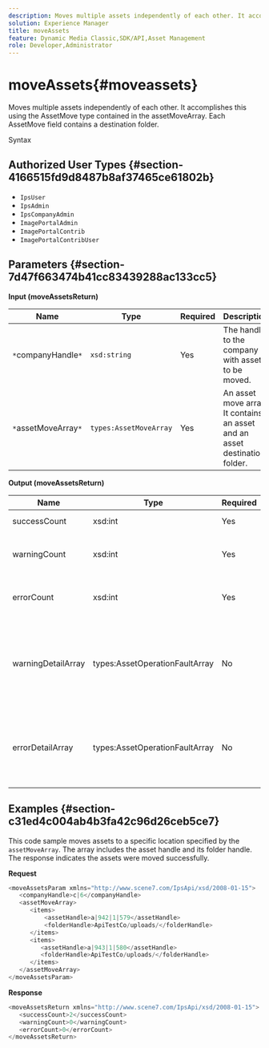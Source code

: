 ```yaml
---
description: Moves multiple assets independently of each other. It accomplishes this using the AssetMove type contained in the assetMoveArray. Each AssetMove field contains a destination folder.
solution: Experience Manager
title: moveAssets
feature: Dynamic Media Classic,SDK/API,Asset Management
role: Developer,Administrator
---
```


# moveAssets{#moveassets}

Moves multiple assets independently of each other. It accomplishes this using the AssetMove type contained in the assetMoveArray. Each AssetMove field contains a destination folder.

 Syntax 

## Authorized User Types {#section-4166515fd9d8487b8af37465ce61802b}

* `IpsUser` 
* `IpsAdmin` 
* `IpsCompanyAdmin` 
* `ImagePortalAdmin` 
* `ImagePortalContrib` 
* `ImagePortalContribUser`

## Parameters {#section-7d47f663474b41cc83439288ac133cc5}

**Input (moveAssetsReturn)** 

|  Name  | Type  | Required  | Description  |
|---|---|---|---|
|  `*`companyHandle`*`  | `xsd:string`  | Yes  | The handle to the company with assets to be moved.  |
|  `*`assetMoveArray`*`  | `types:AssetMoveArray`  | Yes  | An asset move array. It contains an asset and an asset destination folder.  |

**Output (moveAssetsReturn)** 

<table id="table_FD902FAB4F98413C8A051270ADD7D9C7"> 
 <thead> 
  <tr> 
   <th colname="col1" class="entry"> Name </th> 
   <th colname="col2" class="entry"> Type </th> 
   <th colname="col3" class="entry"> Required </th> 
   <th colname="col4" class="entry"> Description </th> 
  </tr> 
 </thead>
 <tbody> 
  <tr> 
   <td colname="col1"> <span class="codeph"> <span class="varname"> successCount</span> </span> </td> 
   <td colname="col2"> <span class="codeph"> xsd:int</span> </td> 
   <td colname="col3"> Yes </td> 
   <td colname="col4"> Successfully moved asset count. </td> 
  </tr> 
  <tr> 
   <td colname="col1"> <span class="codeph"> <span class="varname"> warningCount</span> </span> </td> 
   <td colname="col2"> <span class="codeph"> xsd:int</span> </td> 
   <td colname="col3"> Yes </td> 
   <td colname="col4"> Count of assets that generated warnings when the operation attempted to move them. </td> 
  </tr> 
  <tr> 
   <td colname="col1"> <span class="codeph"> <span class="varname"> errorCount</span> </span> </td> 
   <td colname="col2"> <span class="codeph"> xsd:int</span> </td> 
   <td colname="col3"> Yes </td> 
   <td colname="col4"> Count of assets that generated errors when the operation attempted to move them. </td> 
  </tr> 
  <tr> 
   <td colname="col1"> <span class="codeph"> <span class="varname"> warningDetailArray</span> </span> </td> 
   <td colname="col2"> <span class="codeph"> types:AssetOperationFaultArray</span> </td> 
   <td colname="col3"> No </td> 
   <td colname="col4"> <span class="codeph"> AssetOperationFaults</span>that contain the: 
    <ul id="ul_689F4A87A68140F18DFB43868226A409"> 
     <li id="li_274C8BF5932F4AF584AA92F25E0F33C6">Assets that threw the warnings. </li> 
     <li id="li_5CC4A9120CA94F968CAF0D0135C49E0A">Warning codes. </li> 
     <li id="li_AEC91FA68B2E43BC8BAA108C743F5667">Reason for the warning. </li> 
    </ul> </td> 
  </tr> 
  <tr> 
   <td colname="col1"> <span class="codeph"> <span class="varname"> errorDetailArray</span> </span> </td> 
   <td colname="col2"> <span class="codeph"> types:AssetOperationFaultArray</span> </td> 
   <td colname="col3"> No </td> 
   <td colname="col4"> <span class="codeph"> AssetOperationFaults</span>that contain the: 
    <ul id="ul_C397BC384A134F429D01ADA28DF2E097"> 
     <li id="li_EAEBB5F539164480BA9EAA7C8FFBF69A">Assets that threw the errors. </li> 
     <li id="li_F96D5FBB2F7A402AA36D8DFA3971391D">Error codes. </li> 
     <li id="li_F610415E416F43DDA4B1DBF1897E2F61">Reason for the errors. </li> 
    </ul> </td> 
  </tr> 
 </tbody> 
</table>

## Examples {#section-c31ed4c004ab4b3fa42c96d26ceb5ce7}

This code sample moves assets to a specific location specified by the `assetMoveArray`. The array includes the asset handle and its folder handle. The response indicates the assets were moved successfully.

**Request** 

```java
<moveAssetsParam xmlns="http://www.scene7.com/IpsApi/xsd/2008-01-15">
   <companyHandle>c|6</companyHandle>
   <assetMoveArray>
      <items>
          <assetHandle>a|942|1|579</assetHandle>
          <folderHandle>ApiTestCo/uploads/</folderHandle>
      </items>
      <items>
         <assetHandle>a|943|1|580</assetHandle>
         <folderHandle>ApiTestCo/uploads/</folderHandle>
      </items>
   </assetMoveArray>
</moveAssetsParam>
```

**Response** 

```java
<moveAssetsReturn xmlns="http://www.scene7.com/IpsApi/xsd/2008-01-15">
   <successCount>2</successCount>
   <warningCount>0</warningCount>
   <errorCount>0</errorCount>
</moveAssetsReturn>
```

